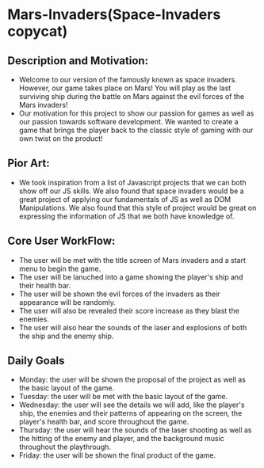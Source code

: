 # Mars-Invaders(Space-Invaders copycat)



## Description and Motivation:

- Welcome to our version of the famously known as space invaders. However, our game takes place on Mars! You will play as the last surviving ship during the battle on Mars against the evil forces of the Mars invaders!
- Our motivation for this project to show our passion for games as well as our passion towards software development. We wanted to create a game that brings the player back to the classic style of gaming with our own twist on the product!

## Pior Art:

- We took inspiration from a list of Javascript projects that we can both show off our JS skills. We also found that space invaders would be a great project of applying our fundamentals of JS as well as DOM Manipulations. We also found that this style of project would be great on expressing the information of JS that we both have knowledge of.


## Core User WorkFlow:
- The user will be met with the title screen of Mars invaders and a start menu to begin the game.
- The user will be lanuched into a game showing the player's ship and their health bar.
- The user will be shown the evil forces of the invaders as their appearance will be randomly. 
- The user will also be revealed their score increase as they blast the enemies. 
- The user will also hear the sounds of the laser and explosions of both the ship and the enemy ship.




## Daily Goals

- Monday: the user will be shown the proposal of the project as well as the basic layout of the game. 
- Tuesday: the user will be met with the basic layout of the game.
- Wednesday: the user will see the details we will add, like the player's ship, the enemies and their patterns of appearing on the screen, the player's health bar, and score throughout the game.
- Thursday: the user will hear the sounds of the laser shooting as well as the hitting of the enemy and player, and the background music throughout the playthrough. 
- Friday: the user will be shown the final product of the game. 
